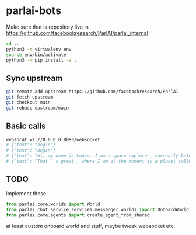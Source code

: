 # parlai-bots

Make sure that is repository live in https://github.com/facebookresearch/ParlAI/parlai_internal

```bash
cd ..
python3 -m virtualenv env
source env/bin/activate
python3 -m pip install -e .
```


## Sync upstream

```bash
git remote add upstream https://github.com/facebookresearch/ParlAI
git fetch upstream
git checkout main
git rebase upstream/main
```

## Basic calls

```bash
websocat ws://0.0.0.0:8080/websocket
# {"text": "begin"}
# {"text": "begin"}
# {"text": "Hi, my name is Louis, I am a space explorer, currently between Mars and Jupyter, do you have an idea where I can grab some food?"}
# {"text": "That ' s great , where I am at the moment is a planet called Mars which isn ' t good for eating and has no food."}
```

## TODO

implement these
```py
from parlai.core.worlds import World
from parlai.chat_service.services.messenger.worlds import OnboardWorld
from parlai.core.agents import create_agent_from_shared
```

at least custom onboard world and stuff, maybe tweak websocket etc.
